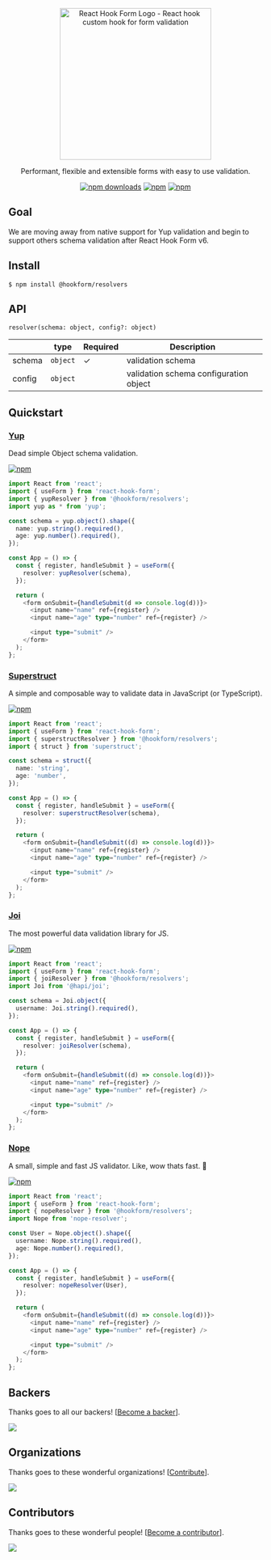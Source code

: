 <div align="center">
    <p align="center">
        <a href="https://react-hook-form.com" title="React Hook Form - Simple React forms validation">
            <img src="https://raw.githubusercontent.com/bluebill1049/react-hook-form/master/website/logo.png" alt="React Hook Form Logo - React hook custom hook for form validation" width="300px" />
        </a>
    </p>
</div>

<p align="center">Performant, flexible and extensible forms with easy to use validation.</p>

<div align="center">

[![npm downloads](https://img.shields.io/npm/dm/@hookform/resolvers.svg?style=for-the-badge)](https://www.npmjs.com/package/@hookform/resolvers)
[![npm](https://img.shields.io/npm/dt/@hookform/resolvers.svg?style=for-the-badge)](https://www.npmjs.com/package/@hookform/resolvers)
[![npm](https://img.shields.io/bundlephobia/minzip/@hookform/resolvers?style=for-the-badge)](https://bundlephobia.com/result?p=@hookform/resolvers)

</div>

## Goal

We are moving away from native support for Yup validation and begin to support others schema validation after React Hook Form v6.

## Install

    $ npm install @hookform/resolvers

## API

`resolver(schema: object, config?: object)`

|        | type     | Required | Description                            |
| ------ | -------- | -------- | -------------------------------------- |
| schema | `object` | ✓        | validation schema                      |
| config | `object` |          | validation schema configuration object |

## Quickstart

### [Yup](https://github.com/jquense/yup)

Dead simple Object schema validation.

[![npm](https://img.shields.io/bundlephobia/minzip/yup?style=for-the-badge)](https://bundlephobia.com/result?p=yup)

```typescript jsx
import React from 'react';
import { useForm } from 'react-hook-form';
import { yupResolver } from '@hookform/resolvers';
import yup as * from 'yup';

const schema = yup.object().shape({
  name: yup.string().required(),
  age: yup.number().required(),
});

const App = () => {
  const { register, handleSubmit } = useForm({
    resolver: yupResolver(schema),
  });

  return (
    <form onSubmit={handleSubmit(d => console.log(d))}>
      <input name="name" ref={register} />
      <input name="age" type="number" ref={register} />

      <input type="submit" />
    </form>
  );
};
```

### [Superstruct](https://github.com/ianstormtaylor/superstruct)

A simple and composable way to validate data in JavaScript (or TypeScript).

[![npm](https://img.shields.io/bundlephobia/minzip/superstruct?style=for-the-badge)](https://bundlephobia.com/result?p=superstruct)

```typescript jsx
import React from 'react';
import { useForm } from 'react-hook-form';
import { superstructResolver } from '@hookform/resolvers';
import { struct } from 'superstruct';

const schema = struct({
  name: 'string',
  age: 'number',
});

const App = () => {
  const { register, handleSubmit } = useForm({
    resolver: superstructResolver(schema),
  });

  return (
    <form onSubmit={handleSubmit((d) => console.log(d))}>
      <input name="name" ref={register} />
      <input name="age" type="number" ref={register} />

      <input type="submit" />
    </form>
  );
};
```

### [Joi](https://github.com/hapijs/joi)

The most powerful data validation library for JS.

[![npm](https://img.shields.io/bundlephobia/minzip/@hapi/joi?style=for-the-badge)](https://bundlephobia.com/result?p=@hapi/joi)

```typescript jsx
import React from 'react';
import { useForm } from 'react-hook-form';
import { joiResolver } from '@hookform/resolvers';
import Joi from '@hapi/joi';

const schema = Joi.object({
  username: Joi.string().required(),
});

const App = () => {
  const { register, handleSubmit } = useForm({
    resolver: joiResolver(schema),
  });

  return (
    <form onSubmit={handleSubmit((d) => console.log(d))}>
      <input name="name" ref={register} />
      <input name="age" type="number" ref={register} />

      <input type="submit" />
    </form>
  );
};
```

### [Nope](https://github.com/bvego/nope-validator)

A small, simple and fast JS validator. Like, wow thats fast. 🚀

[![npm](https://img.shields.io/bundlephobia/minzip/nope-validator?style=for-the-badge)](https://bundlephobia.com/result?p=nope-validator)

```typescript jsx
import React from 'react';
import { useForm } from 'react-hook-form';
import { nopeResolver } from '@hookform/resolvers';
import Nope from 'nope-resolver';

const User = Nope.object().shape({
  username: Nope.string().required(),
  age: Nope.number().required(),
});

const App = () => {
  const { register, handleSubmit } = useForm({
    resolver: nopeResolver(User),
  });

  return (
    <form onSubmit={handleSubmit((d) => console.log(d))}>
      <input name="name" ref={register} />
      <input name="age" type="number" ref={register} />

      <input type="submit" />
    </form>
  );
};
```

## Backers

Thanks goes to all our backers! [[Become a backer](https://opencollective.com/react-hook-form#backer)].

<a href="https://opencollective.com/react-hook-form#backers">
    <img src="https://opencollective.com/react-hook-form/backers.svg?width=950" />
</a>

## Organizations

Thanks goes to these wonderful organizations! [[Contribute](https://opencollective.com/react-hook-form/contribute)].

<a href="https://github.com/react-hook-form/react-hook-form/graphs/contributors">
    <img src="https://opencollective.com/react-hook-form/organizations.svg?width=950" />
</a>

## Contributors

Thanks goes to these wonderful people! [[Become a contributor](CONTRIBUTING.md)].

<a href="https://github.com/react-hook-form/react-hook-form/graphs/contributors">
    <img src="https://opencollective.com/react-hook-form/contributors.svg?width=950" />
</a>
